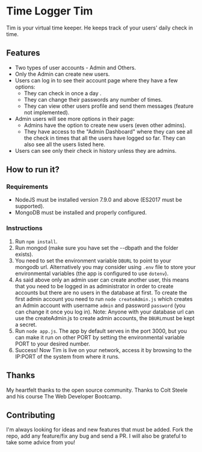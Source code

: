# Time Logger Tim

Tim is your virtual time keeper. He keeps track of your users' daily check in time. 

## Features
 * Two types of user accounts - Admin and Others.
 * Only the Admin can create new users.
 * Users can log in to see their account page where they have a few options:
   * They can check in once a day .
   * They can change their passwords any number of times.
   * They can view other users profile and send them messages (feature not implemented).
 * Admin users will see more options in their page:
   * Admins have the option to create new users (even other admins).
   * They have access to the "Admin Dashboard" where they can see all the check in times that all the users have logged so far. They can also see all the users listed here.
 * Users can see only their check in history unless they are admins.

 ## How to run it?

 ### Requirements
  * NodeJS must be installed version 7.9.0 and above (ES2017 must be supported).
  * MongoDB must be installed and properly configured.

### Instructions
 1. Run `npm install`.
 2. Run mongod (make sure you have set the --dbpath and the folder exists).
 3. You need to set the environment variable `DBURL` to point to your mongodb url. Alternatively you may consider using `.env` file to store your environmental variables (the app is configured to use `dotenv`).
 4. As said above only an admin user can create another user, this means that you need to be logged in as administrator in order to create accounts but there are no users in the database at first. To create the first admin account you need to run `node createAdmin.js` which creates an Admin account with username `admin` and password `password` (you can change it once you log in). Note: Anyone with your database url can use the createAdmin.js to create admin accounts, the `DBURL`must be kept a secret.
 5. Run `node app.js`. The app by default serves in the port 3000, but you can make it run on other PORT by setting the environmental variable PORT to your desired number.
 6. Success! Now Tim is live on your network, access it by browsing to the IP:PORT of the system from where it runs.

 ## Thanks
 My heartfelt thanks to the open source community. Thanks to Colt Steele and his course The Web Developer Bootcamp.

 ## Contributing
 I'm always looking for ideas and new features that must be added. Fork the repo, add any feature/fix any bug and send a PR. I will also be grateful to take some advice from you!
